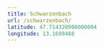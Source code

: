 ```yaml
---
title: Schwarzenbach
url: /schwarzenbach/
latitude: 47.714320900000004
longitude: 13.1699488
---
```

